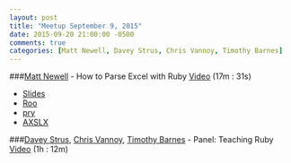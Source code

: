 ```yaml
---
layout: post
title: "Meetup September 9, 2015"
date: 2015-09-20 21:00:00 -0500
comments: true
categories: [Matt Newell, Davey Strus, Chris Vannoy, Timothy Barnes]
---
```



###[Matt Newell](https://twitter.com/matthewrnewell) - How to Parse Excel with Ruby
[Video](http://podcast.404dev.com/episodes/2015-09-09_Matt_Newell_-_How_to_Parse_Excel_with_Ruby.mp4) (17m : 31s)

* [Slides](hhttp://podcast.404dev.com/episodes/2015-09-09_Matt_Newell_-_How_to_Parse_Excel_with_Ruby.pdf)
* [Roo](https://github.com/roo-rb/roo)
* [pry](http://pryrepl.org/)
* [AXSLX](https://github.com/randym/axlsx)


###[Davey Strus](https://twitter.com/dstrus), [Chris Vannoy](https://twitter.com/chris_vannoy), [Timothy Barnes](https://twitter.com/barnes7td) - Panel: Teaching Ruby
[Video](http://podcast.404dev.com/episodes/2015-09-09-Panel_-_Teaching_Ruby.mp4) (1h : 12m)
